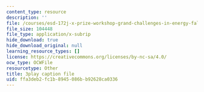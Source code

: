```yaml
---
content_type: resource
description: ''
file: /courses/esd-172j-x-prize-workshop-grand-challenges-in-energy-fall-2009/ffa3deb2fc1b8945086bb92628ca0336_hwUTfNdgUaA.srt
file_size: 104448
file_type: application/x-subrip
hide_download: true
hide_download_original: null
learning_resource_types: []
license: https://creativecommons.org/licenses/by-nc-sa/4.0/
ocw_type: OCWFile
resourcetype: Other
title: 3play caption file
uid: ffa3deb2-fc1b-8945-086b-b92628ca0336
---
```

